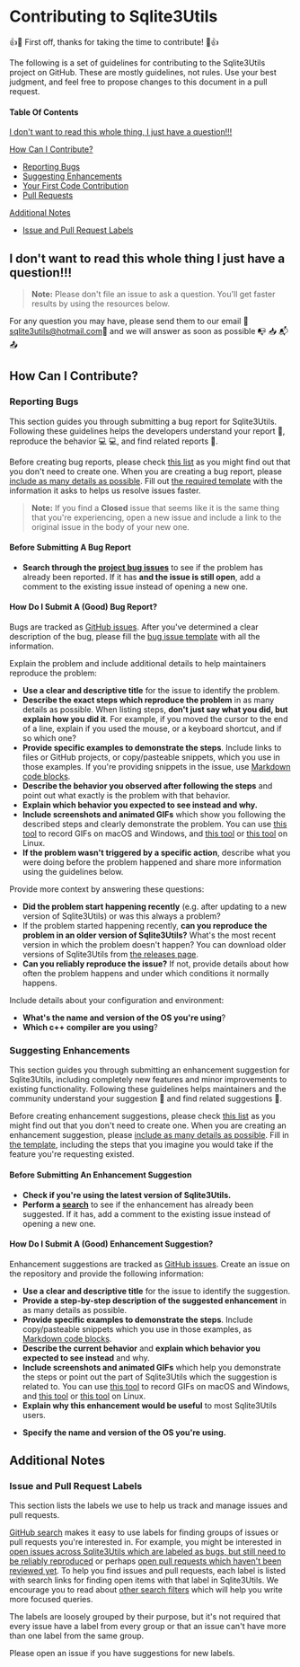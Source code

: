 # Contributing to Sqlite3Utils

:+1::tada: First off, thanks for taking the time to contribute! :tada::+1:

The following is a set of guidelines for contributing to the Sqlite3Utils project on GitHub. These are mostly guidelines, not rules. Use your best judgment, and feel free to propose changes to this document in a pull request.

#### Table Of Contents

[I don't want to read this whole thing, I just have a question!!!](#i-dont-want-to-read-this-whole-thing-i-just-have-a-question)

[How Can I Contribute?](#how-can-i-contribute)
  * [Reporting Bugs](#reporting-bugs)
  * [Suggesting Enhancements](#suggesting-enhancements)
  * [Your First Code Contribution](#your-first-code-contribution)
  * [Pull Requests](#pull-requests)

[Additional Notes](#additional-notes)
  * [Issue and Pull Request Labels](#issue-and-pull-request-labels)


## I don't want to read this whole thing I just have a question!!!

> **Note:** Please don't file an issue to ask a question. You'll get faster results by using the resources below.

For any question you may have, please send them to our email :postbox:[sqlite3utils@hotmail.com](mailto:sqlite3utils@hotmail.com):postbox: and we will answer as soon as possible  :mailbox_with_no_mail: :inbox_tray: :mailbox_with_mail: :outbox_tray:

## How Can I Contribute?

### Reporting Bugs

This section guides you through submitting a bug report for Sqlite3Utils. Following these guidelines helps the developers understand your report :pencil:, reproduce the behavior :computer: :computer:, and find related reports :mag_right:.

Before creating bug reports, please check [this list](#before-submitting-a-bug-report) as you might find out that you don't need to create one. When you are creating a bug report, please [include as many details as possible](#how-do-i-submit-a-good-bug-report). Fill out [the required template](https://github.com/AEduardo-dev/Sqlite3Utils/blob/main/.github/ISSUE_TEMPLATE/bug_report.md) with the information it asks to helps us resolve issues faster.

> **Note:** If you find a **Closed** issue that seems like it is the same thing that you're experiencing, open a new issue and include a link to the original issue in the body of your new one.

#### Before Submitting A Bug Report
* **Search through the [project bug issues](https://github.com/AEduardo-dev/Sqlite3Utils/issues?q=is%3Aissue+label%3Abug)** to see if the problem has already been reported. If it has **and the issue is still open**, add a comment to the existing issue instead of opening a new one.

#### How Do I Submit A (Good) Bug Report?

Bugs are tracked as [GitHub issues](https://guides.github.com/features/issues/). After you've determined a clear description of the bug, please fill the [bug issue template](https://github.com/AEduardo-dev/Sqlite3Utils/blob/main/.github/ISSUE_TEMPLATE/bug_report.md) with all the information.

Explain the problem and include additional details to help maintainers reproduce the problem:

* **Use a clear and descriptive title** for the issue to identify the problem.
* **Describe the exact steps which reproduce the problem** in as many details as possible. When listing steps, **don't just say what you did, but explain how you did it**. For example, if you moved the cursor to the end of a line, explain if you used the mouse, or a keyboard shortcut, and if so which one?
* **Provide specific examples to demonstrate the steps**. Include links to files or GitHub projects, or copy/pasteable snippets, which you use in those examples. If you're providing snippets in the issue, use [Markdown code blocks](https://help.github.com/articles/markdown-basics/#multiple-lines).
* **Describe the behavior you observed after following the steps** and point out what exactly is the problem with that behavior.
* **Explain which behavior you expected to see instead and why.**
* **Include screenshots and animated GIFs** which show you following the described steps and clearly demonstrate the problem. You can use [this tool](https://www.cockos.com/licecap/) to record GIFs on macOS and Windows, and [this tool](https://github.com/colinkeenan/silentcast) or [this tool](https://github.com/GNOME/byzanz) on Linux.
* **If the problem wasn't triggered by a specific action**, describe what you were doing before the problem happened and share more information using the guidelines below.

Provide more context by answering these questions:

* **Did the problem start happening recently** (e.g. after updating to a new version of Sqlite3Utils) or was this always a problem?
* If the problem started happening recently, **can you reproduce the problem in an older version of Sqlite3Utils?** What's the most recent version in which the problem doesn't happen? You can download older versions of Sqlite3Utils from [the releases page](https://github.com/AEduardo-dev/Sqlite3Utils/releases).
* **Can you reliably reproduce the issue?** If not, provide details about how often the problem happens and under which conditions it normally happens.

Include details about your configuration and environment:

<!-- * **Which version of Sqlite3Utils are you using?** You can get the exact version by running Sqlite3Utils -v in your terminal. -->
* **What's the name and version of the OS you're using**?
* **Which c++ compiler are you using**?

### Suggesting Enhancements

This section guides you through submitting an enhancement suggestion for Sqlite3Utils, including completely new features and minor improvements to existing functionality. Following these guidelines helps maintainers and the community understand your suggestion :pencil: and find related suggestions :mag_right:.

Before creating enhancement suggestions, please check [this list](#before-submitting-an-enhancement-suggestion) as you might find out that you don't need to create one. When you are creating an enhancement suggestion, please [include as many details as possible](#how-do-i-submit-a-good-enhancement-suggestion). Fill in [the template](https://github.com/AEduardo-dev/Sqlite3Utils/blob/main/.github/ISSUE_TEMPLATE/feature_request.md), including the steps that you imagine you would take if the feature you're requesting existed.

#### Before Submitting An Enhancement Suggestion

* **Check if you're using the latest version of Sqlite3Utils.**
* **Perform a [search](https://github.com/AEduardo-dev/Sqlite3Utils/issues?q=is%3Aissue+label%3Aenhancement)** to see if the enhancement has already been suggested. If it has, add a comment to the existing issue instead of opening a new one.

#### How Do I Submit A (Good) Enhancement Suggestion?

Enhancement suggestions are tracked as [GitHub issues](https://guides.github.com/features/issues/). Create an issue on the repository and provide the following information:

* **Use a clear and descriptive title** for the issue to identify the suggestion.
* **Provide a step-by-step description of the suggested enhancement** in as many details as possible.
* **Provide specific examples to demonstrate the steps**. Include copy/pasteable snippets which you use in those examples, as [Markdown code blocks](https://help.github.com/articles/markdown-basics/#multiple-lines).
* **Describe the current behavior** and **explain which behavior you expected to see instead** and why.
* **Include screenshots and animated GIFs** which help you demonstrate the steps or point out the part of Sqlite3Utils which the suggestion is related to. You can use [this tool](https://www.cockos.com/licecap/) to record GIFs on macOS and Windows, and [this tool](https://github.com/colinkeenan/silentcast) or [this tool](https://github.com/GNOME/byzanz) on Linux.
* **Explain why this enhancement would be useful** to most Sqlite3Utils users.
<!-- * **Specify which version of Sqlite3Utils you're using.** You can get the exact version by running `Sqlite3Utils -v` in your terminal. -->
* **Specify the name and version of the OS you're using.**

<!-- ### Your First Code Contribution -->

<!-- ### Pull Requests

The process described here has several goals:

- Maintain Sqlite3Utils's quality
- Fix problems that are important to users
- Engage the community in working toward the best possible Sqlite3Utils
- Enable a sustainable system for Sqlite3Utils's maintainers to review contributions

Please follow these steps to have your contribution considered by the maintainers:

1. Follow all instructions in [the template](PULL_REQUEST_TEMPLATE.md)
2. Follow the [styleguides](#styleguides)
3. After you submit your pull request, verify that all [status checks](https://help.github.com/articles/about-status-checks/) are passing <details><summary>What if the status checks are failing?</summary>If a status check is failing, and you believe that the failure is unrelated to your change, please leave a comment on the pull request explaining why you believe the failure is unrelated. A maintainer will re-run the status check for you. If we conclude that the failure was a false positive, then we will open an issue to track that problem with our status check suite.</details>

While the prerequisites above must be satisfied prior to having your pull request reviewed, the reviewer(s) may ask you to complete additional design work, tests, or other changes before your pull request can be ultimately accepted. -->


## Additional Notes

### Issue and Pull Request Labels

This section lists the labels we use to help us track and manage issues and pull requests.

[GitHub search](https://help.github.com/articles/searching-issues/) makes it easy to use labels for finding groups of issues or pull requests you're interested in. For example, you might be interested in [open issues across Sqlite3Utils which are labeled as bugs, but still need to be reliably reproduced](https://github.com/AEduardo-dev/Sqlite3Utils/issues?q=is%3Aopen+label%3A%22needs+reproduction%22+label%3Abug) or perhaps [open pull requests which haven't been reviewed yet](https://github.com/AEduardo-dev/Sqlite3Utils/pulls?q=is%3Aopen+is%3Apr). To help you find issues and pull requests, each label is listed with search links for finding open items with that label in Sqlite3Utils. We encourage you to read about [other search filters](https://help.github.com/articles/searching-issues/) which will help you write more focused queries.

The labels are loosely grouped by their purpose, but it's not required that every issue have a label from every group or that an issue can't have more than one label from the same group.

Please open an issue if you have suggestions for new labels.
